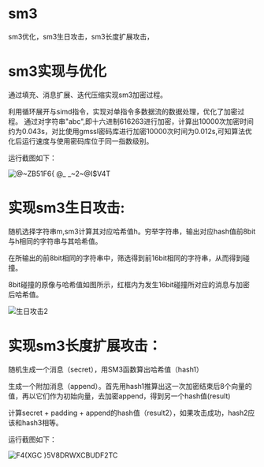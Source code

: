 # sm3
sm3优化，sm3生日攻击，sm3长度扩展攻击，

# sm3实现与优化
通过填充、消息扩展、迭代压缩实现sm3加密过程。

利用循环展开与simd指令，实现对单指令多数据流的数据处理，优化了加密过程。
通过对字符串"abc",即十六进制616263进行加密，计算出10000次加密时间约为0.043s，对比使用gmssl密码库进行加密10000次时间为0.012s,可知算法优化后运行速度与使用密码库位于同一指数级别。

运行截图如下：

![@~ZB51F6{ @_ _~2~@I$V4T](https://user-images.githubusercontent.com/110040961/181868472-8a4f2a30-19e0-4aca-ace3-eee0aeb46329.png)



# 实现sm3生日攻击:

随机选择字符串m,sm3计算其对应哈希值h。穷举字符串，输出对应hash值前8bit与h相同的字符串与其哈希值。

在所输出的前8bit相同的字符串中，筛选得到前16bit相同的字符串，从而得到碰撞。

8bit碰撞的原像与哈希值如图所示，红框内为发生16bit碰撞所对应的消息与加密后哈希值。

![生日攻击2](https://user-images.githubusercontent.com/110040961/181728741-8a5cb737-77f1-4a85-99a0-f26aeef0b1b5.png)






# 实现sm3长度扩展攻击：

随机生成一个消息（secret），用SM3函数算出哈希值（hash1）

生成一个附加消息（append）。首先用hash1推算出这一次加密结束后8个向量的值，再以它们作为初始向量，去加密append，得到另一个hash值(result)

计算secret + padding + append的hash值（result2），如果攻击成功，hash2应该和hash3相等。

运行截图如下：

![F4(XGC }5V8DRWXCBUDF2TC](https://user-images.githubusercontent.com/110040961/181730708-0c509d58-254b-416b-927f-110e52114db8.png)

